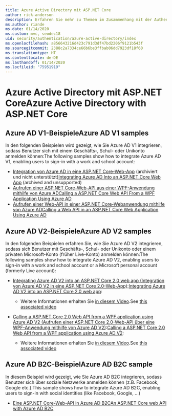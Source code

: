 ```yaml
---
title: Azure Active Directory mit ASP.NET Core
author: rick-anderson
description: Erfahren Sie mehr zu Themen im Zusammenhang mit der Authentifizierung mit Azure Active Directory in ASP.NET Core.
ms.author: riande
ms.date: 01/14/2020
ms.custom: mvc, seodec18
uid: security/authentication/azure-active-directory/index
ms.openlocfilehash: a856643216d423c791d3df47bd2206f9121b543f
ms.sourcegitcommit: 2388c2a7334ce66b6be3ffbab06dd7923df18f60
ms.translationtype: HT
ms.contentlocale: de-DE
ms.lasthandoff: 01/14/2020
ms.locfileid: "75951919"
---
```

# <a name="azure-active-directory-with-aspnet-core"></a><span data-ttu-id="405ec-103">Azure Active Directory mit ASP.NET Core</span><span class="sxs-lookup"><span data-stu-id="405ec-103">Azure Active Directory with ASP.NET Core</span></span>

## <a name="azure-ad-v1-samples"></a><span data-ttu-id="405ec-104">Azure AD V1-Beispiele</span><span class="sxs-lookup"><span data-stu-id="405ec-104">Azure AD V1 samples</span></span>

<span data-ttu-id="405ec-105">In den folgenden Beispielen wird gezeigt, wie Sie Azure AD V1 integrieren, sodass Benutzer sich mit einem Geschäfts-, Schul- oder Unikonto anmelden können:</span><span class="sxs-lookup"><span data-stu-id="405ec-105">The following samples show how to integrate Azure AD V1, enabling users to sign-in with a work and school account:</span></span>
* <span data-ttu-id="405ec-106">[Integration von Azure AD in eine ASP.NET Core-Web-App](https://github.com/Azure-Samples/active-directory-dotnet-webapp-openidconnect-aspnetcore/tree/master) (archiviert und nicht unterstützt)</span><span class="sxs-lookup"><span data-stu-id="405ec-106">[Integrating Azure AD Into an ASP.NET Core Web App](https://github.com/Azure-Samples/active-directory-dotnet-webapp-openidconnect-aspnetcore/tree/master) (archived and unsupported)</span></span>
* [<span data-ttu-id="405ec-107">Aufrufen einer ASP.NET Core-Web-API aus einer WPF-Anwendung mithilfe von Azure AD</span><span class="sxs-lookup"><span data-stu-id="405ec-107">Calling a ASP.NET Core Web API From a WPF Application Using Azure AD</span></span>](https://github.com/Azure-Samples/active-directory-dotnet-native-aspnetcore)
* [<span data-ttu-id="405ec-108">Aufrufen einer Web-API in einer ASP.NET Core-Webanwendung mithilfe von Azure AD</span><span class="sxs-lookup"><span data-stu-id="405ec-108">Calling a Web API in an ASP.NET Core Web Application Using Azure AD</span></span>](https://azure.microsoft.com/documentation/samples/active-directory-dotnet-webapp-webapi-openidconnect-aspnetcore/)

## <a name="azure-ad-v2-samples"></a><span data-ttu-id="405ec-109">Azure AD V2-Beispiele</span><span class="sxs-lookup"><span data-stu-id="405ec-109">Azure AD V2 samples</span></span>

<span data-ttu-id="405ec-110">In den folgenden Beispielen erfahren Sie, wie Sie Azure AD V2 integrieren, sodass sich Benutzer mit Geschäfts-, Schul- oder Unikonto oder einem privaten Microsoft-Konto (früher Live-Konto) anmelden können:</span><span class="sxs-lookup"><span data-stu-id="405ec-110">The following samples show how to integrate Azure AD V2, enabling users to sign-in with a work and school account or a Microsoft personal account (formerly Live account):</span></span>
* <span data-ttu-id="405ec-111">[Integrating Azure AD V2 into an ASP.NET Core 2.0 web app (Integration von Azure AD V2 in eine ASP.NET Core 2.0-Web-App)](https://github.com/Azure-Samples/active-directory-aspnetcore-webapp-openidconnect-v2):</span><span class="sxs-lookup"><span data-stu-id="405ec-111">[Integrating Azure AD V2 into an ASP.NET Core 2.0 web app](https://github.com/Azure-Samples/active-directory-aspnetcore-webapp-openidconnect-v2):</span></span> 
  * <span data-ttu-id="405ec-112">Weitere Informationen erhalten Sie [in diesem Video](https://channel9.msdn.com/Events/Build/2018/THR5001).</span><span class="sxs-lookup"><span data-stu-id="405ec-112">See [this associated video](https://channel9.msdn.com/Events/Build/2018/THR5001)</span></span> 

* <span data-ttu-id="405ec-113">[Calling a ASP.NET Core 2.0 Web API from a WPF application using Azure AD V2 (Aufrufen einer ASP.NET Core 2.0-Web-API über eine WPF-Anwendung mithilfe von Azure AD V2)](https://github.com/azure-samples/active-directory-dotnet-native-aspnetcore-v2):</span><span class="sxs-lookup"><span data-stu-id="405ec-113">[Calling a ASP.NET Core 2.0 Web API from a WPF application using Azure AD V2](https://github.com/azure-samples/active-directory-dotnet-native-aspnetcore-v2):</span></span> 
  * <span data-ttu-id="405ec-114">Weitere Informationen erhalten Sie [in diesem Video](https://channel9.msdn.com/Events/Build/2018/THR5000).</span><span class="sxs-lookup"><span data-stu-id="405ec-114">See [this associated video](https://channel9.msdn.com/Events/Build/2018/THR5000)</span></span>

## <a name="azure-ad-b2c-sample"></a><span data-ttu-id="405ec-115">Azure AD B2C-Beispiel</span><span class="sxs-lookup"><span data-stu-id="405ec-115">Azure AD B2C sample</span></span>

<span data-ttu-id="405ec-116">In diesem Beispiel wird gezeigt, wie Sie Azure AD B2C integrieren, sodass Benutzer sich über soziale Netzwerke anmelden können (z.B. Facebook, Google etc.).</span><span class="sxs-lookup"><span data-stu-id="405ec-116">This sample shows how to integrate Azure AD B2C, enabling users to sign-in with social identities (like Facebook, Google, ...)</span></span>
* [<span data-ttu-id="405ec-117">Eine ASP.NET Core-Web-API in Azure AD B2C</span><span class="sxs-lookup"><span data-stu-id="405ec-117">An ASP.NET Core web API with Azure AD B2C</span></span>](https://azure.microsoft.com/resources/samples/active-directory-b2c-dotnetcore-webapi/)
